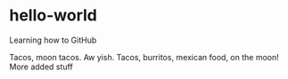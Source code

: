 # hello-world
Learning how to GitHub

Tacos, moon tacos. Aw yish. Tacos, burritos, mexican food, on the moon! 
More added stuff
